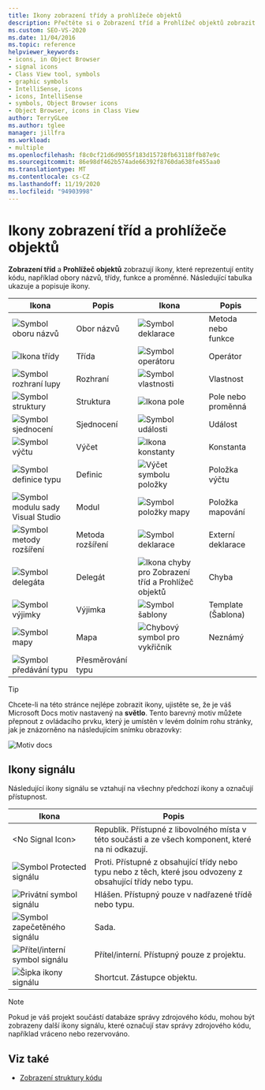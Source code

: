 ```yaml
---
title: Ikony zobrazení třídy a prohlížeče objektů
description: Přečtěte si o Zobrazení tříd a Prohlížeč objektů zobrazit ikony, které reprezentují entity kódu, například obory názvů, třídy, funkce a proměnné.
ms.custom: SEO-VS-2020
ms.date: 11/04/2016
ms.topic: reference
helpviewer_keywords:
- icons, in Object Browser
- signal icons
- Class View tool, symbols
- graphic symbols
- IntelliSense, icons
- icons, IntelliSense
- symbols, Object Browser icons
- Object Browser, icons in Class View
author: TerryGLee
ms.author: tglee
manager: jillfra
ms.workload:
- multiple
ms.openlocfilehash: f8c0cf21d6d9055f183d15728fb63118ffb87e9c
ms.sourcegitcommit: 86e98df462b574ade66392f8760da638fe455aa0
ms.translationtype: MT
ms.contentlocale: cs-CZ
ms.lasthandoff: 11/19/2020
ms.locfileid: "94903998"
---
```

# <a name="class-view-and-object-browser-icons"></a>Ikony zobrazení tříd a prohlížeče objektů

**Zobrazení tříd** a **Prohlížeč objektů** zobrazují ikony, které reprezentují entity kódu, například obory názvů, třídy, funkce a proměnné. Následující tabulka ukazuje a popisuje ikony.

|Ikona|Popis|Ikona|Popis|
|----------|-----------------|----------|-----------------|
|![Symbol oboru názvů](../ide/media/vxnamespace_icon.gif)|Obor názvů|![Symbol deklarace](../ide/media/vxmethod_icon.gif)|Metoda nebo funkce|
|![Ikona třídy](../ide/media/vxclass_icon.gif)|Třída|![Symbol operátoru](../ide/media/vxoperator_icon.gif)|Operátor|
|![Symbol rozhraní lupy](../ide/media/vxinterface_icon.gif)|Rozhraní|![Symbol vlastnosti](../ide/media/vxproperty_icon.gif)|Vlastnost|
|![Symbol struktury](../ide/media/vxstruct_icon.gif)|Struktura|![Ikona pole](../ide/media/vxfield_icon.gif)|Pole nebo proměnná|
|![Symbol sjednocení](../ide/media/vxunion_icon.gif)|Sjednocení|![Symbol události](../ide/media/vxevent_icon.gif)|Událost|
|![Symbol výčtu](../ide/media/vxenum_icon.gif)|Výčet|![Ikona konstanty](../ide/media/vxconstant_icon.gif)|Konstanta|
|![Symbol definice typu](../ide/media/vxtypedef_icon.gif)|Definic|![Výčet symbolu položky](../ide/media/vxenumitem_icon.gif)|Položka výčtu|
|![Symbol modulu sady Visual Studio](../ide/media/vxmodule_icon.gif)|Modul|![Symbol položky mapy](../ide/media/vxmapitem_icon.gif)|Položka mapování|
|![Symbol metody rozšíření](../ide/media/extensionmethod.gif)|Metoda rozšíření|![Symbol deklarace](../ide/media/vxmethod_icon.gif)|Externí deklarace|
|![Symbol delegáta](../ide/media/vxdelegate_icon.gif)|Delegát|![Ikona chyby pro Zobrazení tříd a Prohlížeč objektů](../ide/media/erroricon.gif)|Chyba|
|![Symbol výjimky](../ide/media/vxexception_icon.gif)|Výjimka|![Symbol šablony](../ide/media/vxtemplate_icon.gif)|Template (Šablona)|
|![Symbol mapy](../ide/media/vxmap_icon.gif)|Mapa|![Chybový symbol pro vykřičník](../ide/media/vxerror_icon.gif)|Neznámý|
|![Symbol předávání typu](../ide/media/ob_type_forward.gif)|Přesměrování typu|||

> [!TIP]
> Chcete-li na této stránce nejlépe zobrazit ikony, ujistěte se, že je váš Microsoft Docs motiv nastavený na **světlo**. Tento barevný motiv můžete přepnout z ovládacího prvku, který je umístěn v levém dolním rohu stránky, jak je znázorněno na následujícím snímku obrazovky:
>
> ![Motiv docs](../ide/media/toggle-docs-color-theme.png "Přepnout barevný motiv pro Microsoft Docs stránky")

## <a name="signal-icons"></a>Ikony signálu

Následující ikony signálu se vztahují na všechny předchozí ikony a označují přístupnost.

|Ikona|Popis|
|----------|-----------------|
|\<No Signal Icon>|Republik. Přístupné z libovolného místa v této součásti a ze všech komponent, které na ni odkazují.|
|![Symbol Protected signálu](../ide/media/vxsignal_icon_key.gif)|Proti. Přístupné z obsahující třídy nebo typu nebo z těch, které jsou odvozeny z obsahující třídy nebo typu.|
|![Privátní symbol signálu](../ide/media/vxsignal_icon_lock.gif)|Hlášen. Přístupný pouze v nadřazené třídě nebo typu.|
|![Symbol zapečetěného signálu](../ide/media/vxsignal_icon_envelope.gif)|Sada.|
|![Přítel&#47;interní symbol signálu](../ide/media/vxsignal_icon_diamond.gif)|Přítel/interní. Přístupný pouze z projektu.|
|![Šipka ikony signálu](../ide/media/vxsignal_icon_arrow.gif)|Shortcut. Zástupce objektu.|

> [!NOTE]
> Pokud je váš projekt součástí databáze správy zdrojového kódu, mohou být zobrazeny další ikony signálu, které označují stav správy zdrojového kódu, například vráceno nebo rezervováno.

## <a name="see-also"></a>Viz také

- [Zobrazení struktury kódu](../ide/viewing-the-structure-of-code.md)
